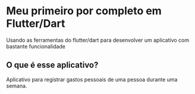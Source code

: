# Meu primeiro por completo em Flutter/Dart

Usando as ferramentas do flutter/dart para desenvolver um aplicativo com bastante funcionalidade

## O que é esse aplicativo?

Aplicativo para registrar gastos pessoais de uma pessoa
durante uma semana.
